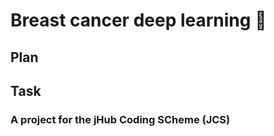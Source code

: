 # Breast cancer deep learning :snake:

## Plan

## Task

### A project for the jHub Coding SCheme (JCS)
